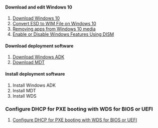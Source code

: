 #### Download and edit Windows 10
1. [Download Windows 10](https://www.microsoft.com/en-us/software-download/windows10)
1. [Convert ESD to WIM File on Windows 10](https://docs.google.com/document/d/1EK7zYbx1wvVdE1Enkn4Oh4IYnT917MCO8xFysvKe5ZE)
1. [Removing apps from Windows 10 media](https://community.spiceworks.com/how_to/123554-removing-apps-from-windows-10-media)
1. [Enable or Disable Windows Features Using DISM](https://docs.microsoft.com/en-us/windows-hardware/manufacture/desktop/enable-or-disable-windows-features-using-dism)

#### Download deployment software
1. [Download Windows ADK](https://docs.microsoft.com/en-us/windows-hardware/get-started/adk-install)
1. [Download MDT](https://blogs.technet.microsoft.com/msdeployment)

#### Install deployment software
1. Install Windows ADK<br />
1. Install MDT<br />
1. Install WDS<br />

### Configure DHCP for PXE booting with WDS for BIOS or UEFI<br />
1. [Configure DHCP for PXE booting with WDS for BIOS or UEFI](https://docs.google.com/document/d/1yVPLyzj_lNcWbFArwDryS0wyW2YpI1boqkFOkqpLSkQ)
